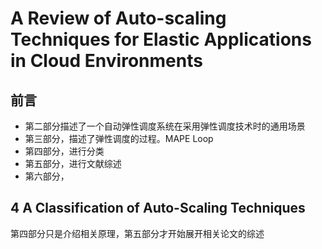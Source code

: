 # A Review of Auto-scaling Techniques for Elastic Applications in Cloud Environments

## 前言

* 第二部分描述了一个自动弹性调度系统在采用弹性调度技术时的通用场景
* 第三部分，描述了弹性调度的过程。MAPE Loop
* 第四部分，进行分类
* 第五部分，进行文献综述
* 第六部分，

## 4 A Classification of Auto-Scaling Techniques

第四部分只是介绍相关原理，第五部分才开始展开相关论文的综述